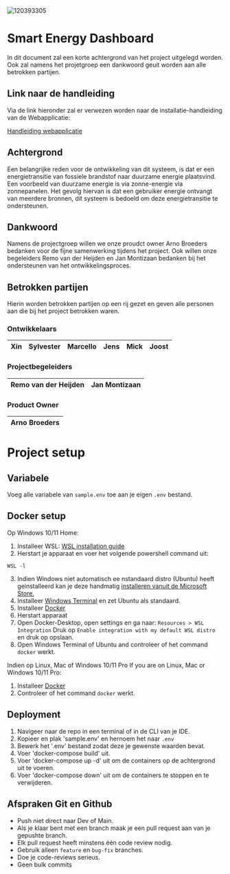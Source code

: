 ![120393305](https://user-images.githubusercontent.com/38434237/212727884-4746ef79-9726-4618-8a16-37bde6750281.png)
# Smart Energy Dashboard
In dit document zal een korte achtergrond van het project uitgelegd worden. Ook zal namens het projetgroep een dankwoord geuit worden aan alle betrokken partijen.

## Link naar de handleiding
Via de link hieronder zal er verwezen worden naar de installatie-handleiding van de Webapplicatie:

[Handleiding webapplicatie](https://github.com/SmartEnergyOrg/Frontend/blob/main/MANUAL.md)

## Achtergrond
Een belangrijke reden voor de ontwikkeling van dit systeem, is dat er een energietransitie van fossiele brandstof naar duurzame energie plaatsvind. Een voorbeeld van duurzame energie is via zonne-energie via zonnepanelen.
Het gevolg hiervan is dat een gebruiker energie ontvangt van meerdere bronnen, dit systeem is bedoeld om deze energietransitie te ondersteunen.

## Dankwoord
Namens de projectgroep willen we onze proudct owner Arno Broeders bedanken voor de fijne samenwerking tijdens het project. Ook willen onze begeleiders Remo van der Heijden en Jan Montizaan bedanken bij het ondersteunen van het ontwikkelingsproces.

## Betrokken partijen
Hierin worden betrokken partijen op een rij gezet en geven alle personen aan die bij het project betrokken waren.

### Ontwikkelaars
|Xin|Sylvester|Marcello|Jens|Mick|Joost|
|----|----|----|----|----|----|

### Projectbegeleiders
|Remo van der Heijden|Jan Montizaan|
|----|----|

### Product Owner
|Arno Broeders|
|----|

# Project setup

## Variabele

Voeg alle variabele van ```sample.env``` toe aan je eigen ```.env``` bestand.

## Docker setup

Op Windows 10/11 Home:
1. Installeer WSL: [WSL installation guide](https://docs.microsoft.com/en-us/windows/wsl/install)
2. Herstart je apparaat en voer het volgende powershell command uit:

```
WSL -l
```

3. Indien Windows niet automatisch ee nstandaard distro (Ubuntu) heeft geinstalleerd kan je deze handmatig [installeren vanuit de Microsoft Store.](https://apps.microsoft.com/store/detail/ubuntu/9PDXGNCFSCZV?hl=en-us&gl=US)
4. Installeer [Windows Terminal](https://apps.microsoft.com/store/detail/windows-terminal/9N0DX20HK701) en zet Ubuntu als standaard.
5. Installeer [Docker](https://www.docker.com/)
6. Herstart apparaat
7. Open Docker-Desktop, open settings en ga naar: `Resources > WSL Integration` Druk op `Enable integration with my default WSL distro` en druk op opslaan.
8. Open Windows Terminal of Ubuntu and controleer of het command `docker` werkt.

Indien op Linux, Mac of Windows 10/11 Pro
If you are on Linux, Mac or Windows 10/11 Pro:

1. Installeer [Docker](https://www.docker.com/)
2. Controleer of het command `docker` werkt.

## Deployment

1. Navigeer naar de repo in een terminal of in de CLI van je IDE.
2. Kopieer en plak 'sample.env' en hernoem het naar `.env`
3. Bewerk het '.env' bestand zodat deze je gewenste waarden bevat.
4. Voer 'docker-compose build' uit.
5. Voer 'docker-compose up -d' uit om de containers op de achtergrond uit te voeren.
6. Voer 'docker-compose down' uit om de containers te stoppen en te verwijderen.

## Afspraken Git en Github

- Push niet direct naar Dev of Main.
- Als je klaar bent met een branch maak je een pull request aan van je gepushte branch.
- Elk pull request heeft minstens één code review nodig.
- Gebruik alleen `feature` en `bug-fix` branches.
- Doe je code-reviews serieus.
- Geen bulk commits
